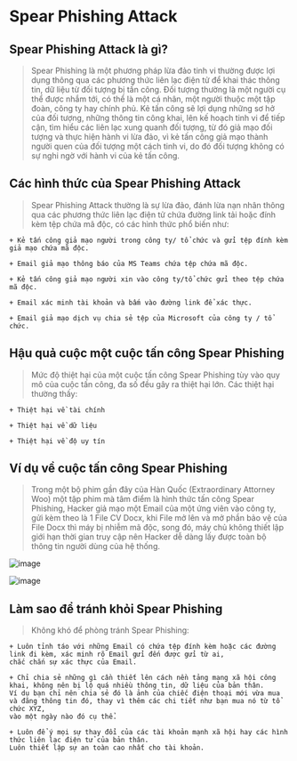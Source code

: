 # Spear Phishing Attack 

## Spear Phishing Attack là gì?

> Spear Phishing là một phương pháp lừa đảo tinh vi thường được lợi dụng thông qua các phương thức liên lạc điện tử để khai thác thông tin, dữ liệu từ đối tượng bị tấn công. Đối tượng thường là một người cụ thể được nhắm tới, có thể là một cá nhân, một người thuộc một tập đoàn, công ty hay chính phủ. Kẻ tấn công sẽ lợi dụng những sơ hở của đối tượng, những thông tin công khai, lên kế hoạch tinh vi để tiếp cận, tìm hiểu các liên lạc xung quanh đối tượng, từ đó giả mạo đối tượng và thực hiện hành vi lừa đảo, vì kẻ tấn công giả mạo thành người quen của đối tượng một cách tinh vi, do đó đối tượng không có sự nghi ngờ với hành vi của kẻ tấn công. 

## Các hình thức của Spear Phishing Attack

> Spear Phishing Attack thường là sự lừa đảo, đánh lừa nạn nhân thông qua các phương thức liên lạc điện tử chứa đường link tải hoặc đính kèm tệp chứa mã độc, có các hình thức phổ biến như:

	+ Kẻ tấn công giả mạo người trong công ty/ tổ chức và gửi tệp đính kèm giả mạo chứa mã độc.
  
	+ Email giả mạo thông báo của MS Teams chứa tệp chứa mã độc.
  
	+ Kẻ tấn công giả mạo người xin vào công ty/tổ chức gửi theo tệp chứa mã độc.
  
	+ Email xác minh tài khoản và bấm vào đường link để xác thực.
  
	+ Email giả mạo dịch vụ chia sẻ tệp của Microsoft của công ty / tổ chức.
	

## Hậu quả cuộc một cuộc tấn công Spear Phishing

> Mức độ thiệt hại của một cuộc tấn công Spear Phishing tùy vào quy mô của cuộc tấn công, đa số đều gây ra thiệt hại lớn. Các thiệt hại thường thấy:

	+ Thiệt hại về tài chính
  
	+ Thiệt hại về dữ liệu
  
	+ Thiệt hại về độ uy tín
  
## Ví dụ về cuộc tấn công Spear Phishing

> Trong một bộ phim gần đây của Hàn Quốc (Extraordinary Attorney Woo) một tập phim mà tâm điểm là hình thức tấn công Spear Phishing, Hacker giả mạo một Email của một ứng viên vào công ty, gửi kèm theo là 1 File CV Docx, khi File mở lên và mở phần bảo vệ của File Docx thì máy bị nhiễm mã độc, song đó, máy chủ không thiết lập giới hạn thời gian truy cập nên Hacker dễ dàng lấy được toàn bộ thông tin người dùng của hệ thống.

![image](https://user-images.githubusercontent.com/80806913/185762839-c5e491f8-7663-40a4-b827-f728377c3c1b.png)

![image](https://user-images.githubusercontent.com/80806913/185762844-8b6b5943-4fae-477e-bd80-41a9868dbc7d.png)

 

 
## Làm sao để tránh khỏi Spear Phishing

> Không khó để phòng tránh Spear Phishing:

	+ Luôn tỉnh táo với những Email có chứa tệp đính kèm hoặc các đường link đi kèm, xác minh rõ Email gửi đến được gửi từ ai, 
	chắc chắn sự xác thực của Email.
  
	+ Chỉ chia sẻ những gì cần thiết lên cách nền tảng mạng xã hội công khai, không nên bị lộ quá nhiều thông tin, dữ liệu của bản thân. 
	Ví dụ bạn chỉ nên chia sẻ đó là ảnh của chiếc điện thoại mới vừa mua và đăng thông tin đó, thay vì thêm các chi tiết như bạn mua nó từ tổ chức XYZ, 
	vào một ngày nào đó cụ thể.
  
	+ Luôn để ý mọi sự thay đổi của các tài khoản mạnh xã hội hay các hình thức liên lạc điện tử của bản thân. 
	Luôn thiết lập sự an toàn cao nhất cho tài khoản.

